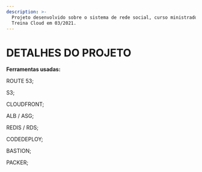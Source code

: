 ```yaml
---
description: >-
  Projeto desenvolvido sobre o sistema de rede social, curso ministrado pela
  Treina Cloud em 03/2021.
---
```


# DETALHES DO PROJETO

**Ferramentas usadas:**

ROUTE 53;

S3;

CLOUDFRONT;

ALB / ASG;

REDIS / RDS;

CODEDEPLOY;

BASTION;

PACKER;



